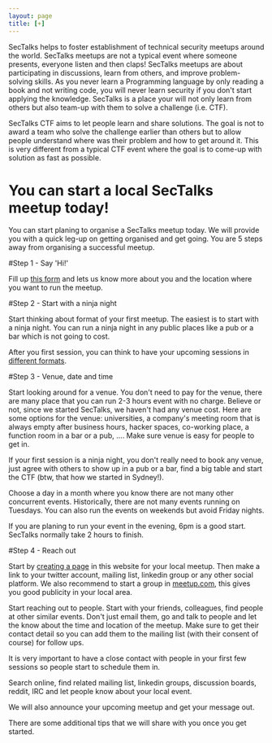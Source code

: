 ```yaml
---
layout: page
title: [+]
---
```


SecTalks helps to foster establishment of technical security meetups around the world. SecTalks meetups are
not a typical event where someone presents, everyone listen and then claps! SecTalks meetups are about
participating in discussions, learn from others, and improve problem-solving skills. As you never learn a 
Programming language by only reading a book and not writing code, you will never learn security if you don't start 
applying the knowledge. SecTalks is a place your will not only learn from others but also team-up with them
to solve a challenge (i.e. CTF). 

SecTalks CTF aims to let people learn and share solutions. The goal is not to award a team who solve the challenge
earlier than others but to allow people understand where was their problem and how to get around it. This is very
different from a typical CTF event where the goal is to come-up with solution as fast as possible.


# You can start a local SecTalks meetup today!

You can start planing to organise a SecTalks meetup today. We will provide you with a quick leg-up on getting 
organised and get going. You are 5 steps away from organising a successful meetup.

#Step 1 - Say 'Hi!'

Fill up [this form](#) and lets us know more about you and the location where you want to run the meetup.

#Step 2 - Start with a ninja night

Start thinking about format of your first meetup. The easiest is to start with a ninja night. You can run
a ninja night in any public places like a pub or a bar which is not going to cost.

After you first session, you can think to have your upcoming sessions in [different formats]().

#Step 3 - Venue, date and time

Start looking around for a venue. You don't need to pay for the venue, there are many place that you can run
2-3 hours event with no charge. Believe or not, since we started SecTalks, we haven't had  any venue cost. 
Here are some options for the venue: universities, a company's meeting room that is always empty after business hours, 
hacker spaces, co-working place, a function room in a bar or a pub, .... Make sure venue is easy for people to get in.

If your first session is a ninja night, you don't really need to book any venue, just agree with others to show
up in a pub or a bar, find a big table and start the CTF (btw, that how we started in Sydney!).

Choose a day in a month where you know there are not many other concurrent events. Historically, there are not many
events running on Tuesdays. You can also run the events on weekends but avoid Friday nights.

If you are planing to run your event in the evening, 6pm is a good start. SecTalks normally take 2 hours to finish.

#Step 4 - Reach out

Start by [creating a page](#) in this website for your local meetup. Then make a link to your twitter account, mailing list,
 linkedin group or any other social platform. We also recommend to start a group in [meetup.com](http://meetup.com), 
this gives you good publicity in your local area.

Start reaching out to people. Start with your friends, colleagues, find people at other similar events.
Don't just email them, go and talk to people and let the know about the time and location of the meetup. Make sure to
get their contact detail so you can add them to the mailing list (with their consent of course) for follow ups.

It is very important to have a close contact with people in your first few sessions so people start to schedule them in.

Search online, find related mailing list, linkedin groups, discussion boards, reddit, IRC and let people know about your local event.

We will also announce your upcoming meetup and get your message out.

There are some additional tips that we will share with you once you get started.
